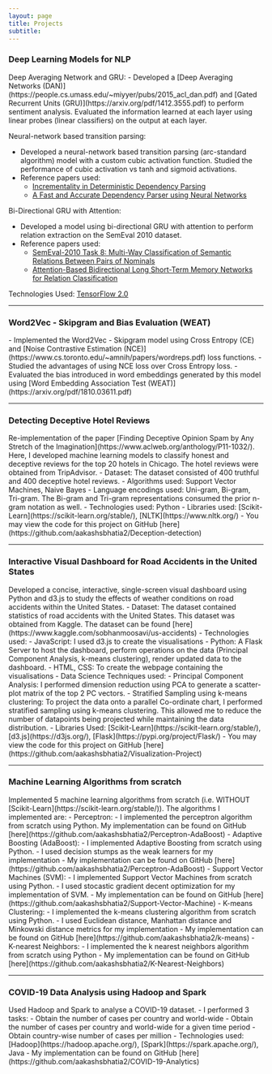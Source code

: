 ```yaml
---
layout: page
title: Projects
subtitle: 
---
```


<head>
    <!-- Global site tag (gtag.js) - Google Analytics -->
<script async src="https://www.googletagmanager.com/gtag/js?id=UA-175479624-1"></script>
<script>
  window.dataLayer = window.dataLayer || [];
  function gtag(){dataLayer.push(arguments);}
  gtag('js', new Date());

  gtag('config', 'UA-175479624-1');
</script>
</head>
<h3>Deep Learning Models for NLP</h3>
Deep Averaging Network and GRU:
- Developed a [Deep Averaging Networks (DAN)](https://people.cs.umass.edu/~miyyer/pubs/2015_acl_dan.pdf) and [Gated Recurrent Units (GRU)](https://arxiv.org/pdf/1412.3555.pdf) to perform sentiment analysis. Evaluated the information learned at each layer using linear probes (linear classifiers) on the output at each layer.

Neural-network based transition parsing:
- Developed a neural-network based transition parsing (arc-standard algorithm) model with a custom cubic activation function. Studied the performance of cubic activation vs tanh and sigmoid activations.
- Reference papers used:
    - [Incrementality in Deterministic Dependency Parsing](https://citeseerx.ist.psu.edu/viewdoc/download?doi=10.1.1.63.5472&rep=rep1&type=pdf) 
    - [A Fast and Accurate Dependency Parser using Neural Networks](https://nlp.stanford.edu/pubs/emnlp2014-depparser.pdf)

Bi-Directional GRU with Attention:
- Developed a model using bi-directional GRU with attention to perform relation extraction on the SemEval 2010 dataset.
- Reference papers used:
    - [SemEval-2010 Task 8: Multi-Way Classification of Semantic Relations Between Pairs of Nominals](https://www.aclweb.org/anthology/S10-1006.pdf)
    - [Attention-Based Bidirectional Long Short-Term Memory Networks for Relation Classification](https://www.aclweb.org/anthology/P16-2034.pdf)

Technologies Used: [TensorFlow 2.0](https://www.tensorflow.org/)
<hr />

<h3>Word2Vec - Skipgram and Bias Evaluation (WEAT)</h3>
- Implemented the Word2Vec - Skipgram model using Cross Entropy (CE) and [Noise Contrastive Estimation (NCE)](https://www.cs.toronto.edu/~amnih/papers/wordreps.pdf) loss functions. 
- Studied the advantages of using NCE loss over Cross Entropy loss.
- Evaluated the bias introduced in word embeddings generated by this model using [Word Embedding Association Test (WEAT)](https://arxiv.org/pdf/1810.03611.pdf)

<hr />

<h3>Detecting Deceptive Hotel Reviews</h3>
Re-implementation of the paper [Finding Deceptive Opinion Spam by Any Stretch of the Imagination](https://www.aclweb.org/anthology/P11-1032/). Here, I developed machine learning models to classify honest and deceptive reviews for the top 20 hotels in Chicago. The hotel reviews were obtained from TripAdvisor.
- Dataset: The dataset consisted of 400 truthful and 400 deceptive hotel reviews.
- Algorithms used: Support Vector Machines, Naive Bayes
- Language encodings used: Uni-gram, Bi-gram, Tri-gram. The Bi-gram and Tri-gram representations consumed the prior n-gram notation as well.
- Technologies used: Python
- Libraries used: [Scikit-Learn](https://scikit-learn.org/stable/), [NLTK](https://www.nltk.org/)
- You may view the code for this project on GitHub [here](https://github.com/aakashsbhatia2/Deception-detection)

<hr /> 

<h3>Interactive Visual Dashboard for Road Accidents in the United States</h3>
Developed a concise, interactive, single-screen visual dashboard using Python and d3.js to study the effects of weather conditions on road accidents within the United States.
- Dataset: The dataset contained statistics of road accidents with the United States. This dataset was obtained from Kaggle. The dataset can be found [here](https://www.kaggle.com/sobhanmoosavi/us-accidents)
- Technologies used:
    - JavaScript: I used d3.js to create the visualisations
    - Python: A Flask Server to host the dashboard, perform operations on the data (Principal Component Analysis, k-means clustering), render updated data to the dashboard.
    - HTML, CSS: To create the webpage containing the visualisations
- Data Science Techniques used: 
    - Principal Component Analysis: I performed dimension reduction using PCA to generate a scatter-plot matrix of the top 2 PC vectors.
    - Stratified Sampling using k-means clustering: To project the data onto a parallel Co-ordinate chart, I performed stratified sampling using k-means clustering. This allowed me to reduce the number of datapoints being projected while maintaining the data distribution.
- Libraries Used: [Scikit-Learn](https://scikit-learn.org/stable/), [d3.js](https://d3js.org/), [Flask](https://pypi.org/project/Flask/)
- You may view the code for this project on GitHub [here](https://github.com/aakashsbhatia2/Visualization-Project)

<hr /> 

<h3>Machine Learning Algorithms from scratch </h3>
Implemented 5 machine learning algorithms from scratch (i.e. WITHOUT [Scikit-Learn](https://scikit-learn.org/stable/)). The algorithms I implemented are:
- Perceptron:
    - I implemented the perceptron algorithm from scratch using Python. My implementation can be found on GitHub [here](https://github.com/aakashsbhatia2/Perceptron-AdaBoost)
- Adaptive Boosting (AdaBoost):
    - I implemented Adaptive Boosting from scratch using Python. 
    - I used decision stumps as the weak learners for my implementation
    - My implementation can be found on GitHub [here](https://github.com/aakashsbhatia2/Perceptron-AdaBoost)
- Support Vector Machines (SVM):
    - I implemented Support Vector Machines from scratch using Python.
    - I used stocastic gradient decent optimization for my implementation of SVM.
    - My implementation can be found on GitHub [here](https://github.com/aakashsbhatia2/Support-Vector-Machine)
- K-means Clustering:
    - I implemented the k-means clustering algorithm from scratch using Python.
    - I used Euclidean distance, Manhattan distance and Minkowski distance metrics for my implementation
    - My implementation can be found on GitHub [here](https://github.com/aakashsbhatia2/k-means)
- K-nearest Neighbors:
    - I implemented the k nearest neighbors algorithm from scratch using Python 
    - My implementation can be found on GitHub [here](https://github.com/aakashsbhatia2/K-Nearest-Neighbors)


<hr /> 

<h3>COVID-19 Data Analysis using Hadoop and Spark</h3>
Used Hadoop and Spark to analyse a COVID-19 dataset. 
- I performed 3 tasks:
    - Obtain the number of cases per country and world-wide
    - Obtain the number of cases per country and world-wide for a given time period
    - Obtain country-wise number of cases per million
- Technologies used: [Hadoop](https://hadoop.apache.org/), [Spark](https://spark.apache.org/), Java
- My implementation can be found on GitHub [here](https://github.com/aakashsbhatia2/COVID-19-Analytics)